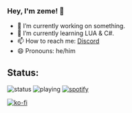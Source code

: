 ### Hey, I'm zeme! 👋

- 🔭 I’m currently working on something.
- 🌱 I’m currently learning LUA & C#.
- 📫 How to reach me: [Discord](https://discord.com/users/544907492342366229)
- 😄 Pronouns: he/him

## Status:
![status](https://api.statusbadges.me/badge/status/544907492342366229?style=for-the-badge) ![playing](https://api.statusbadges.me/badge/playing/544907492342366229?style=for-the-badge) [![spotify](https://api.statusbadges.me/badge/spotify/544907492342366229?style=for-the-badge)](https://api.statusbadges.me/openspotify/544907492342366229)


[![ko-fi](https://ko-fi.com/img/githubbutton_sm.svg)](https://ko-fi.com/B0B35MG9U)
